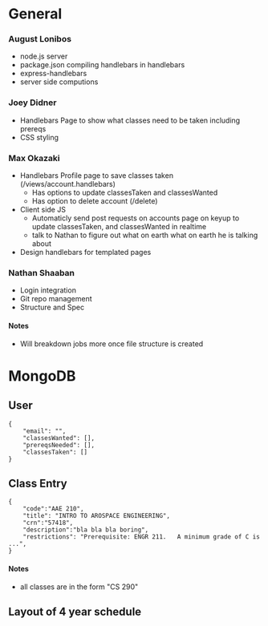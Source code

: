 # General

### August Lonibos

* node.js server
* package.json compiling handlebars in handlebars
* express-handlebars
* server side computions

### Joey Didner

* Handlebars Page to show what classes need to be taken including prereqs
* CSS styling

### Max Okazaki

* Handlebars Profile page to save classes taken (/views/account.handlebars)
	* Has options to update classesTaken and classesWanted
	* Has option to delete account (/delete)
* Client side JS
	* Automaticly send post requests on accounts page on keyup to update classesTaken, and classesWanted in realtime
	* talk to Nathan to figure out what on earth what on earth he is talking about
* Design handlebars for templated pages

### Nathan Shaaban

* Login integration
* Git repo management
* Structure and Spec

#### Notes

* Will breakdown jobs more once file structure is created

# MongoDB

## User
```
{
	"email": "",
	"classesWanted": [],
	"prereqsNeeded": [],
	"classesTaken": []
}
```

## Class Entry
```
{
    "code":"AAE 210",
    "title": "INTRO TO AROSPACE ENGINEERING",
    "crn":"57418",
    "description":"bla bla bla boring",
    "restrictions": "Prerequisite: ENGR 211.   A minimum grade of C is ...",
}
```
#### Notes

* all classes are in the form "CS 290"

## Layout of 4 year schedule
